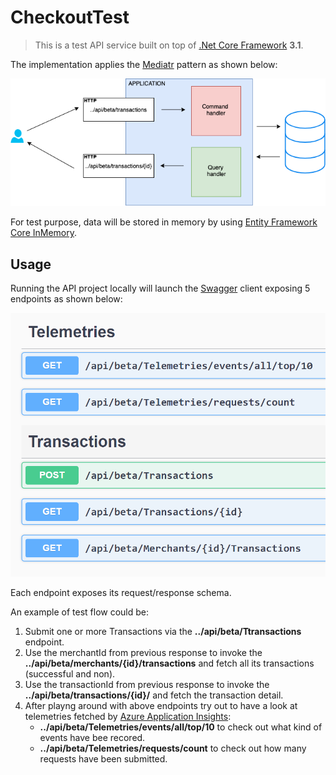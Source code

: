 # CheckoutTest
>This is a test API service built on top of [.Net Core Framework](https://docs.microsoft.com/en-us/dotnet/core/) **3.1**.

The implementation applies the [Mediatr](https://en.wikipedia.org/wiki/Mediator_pattern) pattern as shown below:


![Checkout Api](https://github.com/pregoli/CheckoutTest/blob/master/diagram.png)

For test purpose, data will be stored in memory by using [Entity Framework Core InMemory](https://entityframeworkcore.com/providers-inmemory).

## Usage

Running the API project locally will launch the [Swagger](https://swagger.io/) client exposing 5 endpoints as shown below:


![swagger client](https://github.com/pregoli/CheckoutTest/blob/master/apiclient2.png)


Each endpoint exposes its request/response schema.

An example of test flow could be:

1. Submit one or more Transactions via the **../api/beta/Ttransactions** endpoint.
2. Use the merchantId from previous response to invoke the **../api/beta/merchants/{id}/transactions** and fetch all its transactions (successful and non).
3. Use the transactionId from previous response to invoke the **../api/beta/transactions/{id}/** and fetch the transaction detail.
4. After playng around with above endpoints try out to have a look at telemetries fetched by [Azure Application Insights](https://dev.applicationinsights.io/): 
    * **../api/beta/Telemetries/events/all/top/10** to check out what kind of events have bee recored.
    * **../api/beta/Telemetries/requests/count** to check out how many requests have been submitted.

